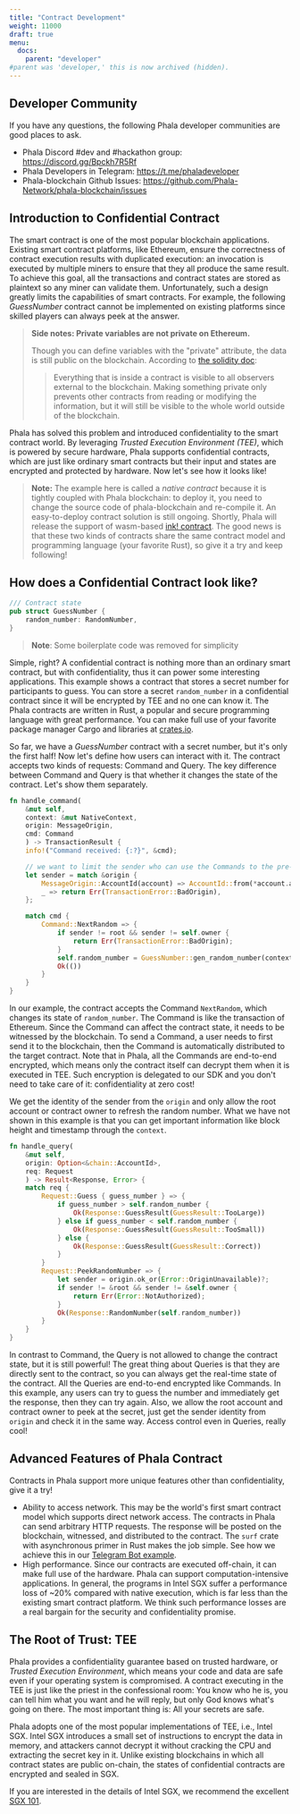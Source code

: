 ```yaml
---
title: "Contract Development"
weight: 11000
draft: true
menu:
  docs:
    parent: "developer"
#parent was 'developer,' this is now archived (hidden).
---
```

## Developer Community
If you have any questions, the following Phala developer communities are good places to ask.

- Phala Discord #dev and #hackathon group: <https://discord.gg/Bpckh7R5Rf>
- Phala Developers in Telegram: <https://t.me/phaladeveloper>
- Phala-blockchain Github Issues: <https://github.com/Phala-Network/phala-blockchain/issues>

## Introduction to Confidential Contract

The smart contract is one of the most popular blockchain applications. Existing smart contract platforms, like Ethereum, ensure the correctness of contract execution results with duplicated execution: an invocation is executed by multiple miners to ensure that they all produce the same result.
To achieve this goal, all the transactions and contract states are stored as plaintext so any miner can validate them.
Unfortunately, such a design greatly limits the capabilities of smart contracts. For example, the following *GuessNumber* contract cannot be implemented on existing platforms since skilled players can always peek at the answer.

> **Side notes: Private variables are not private on Ethereum.**
>
> Though you can define variables with the "private" attribute, the data is still public on the blockchain. According to [the solidity doc](https://solidity.readthedocs.io/en/v0.7.3/contracts.html):
> > Everything that is inside a contract is visible to all observers external to the blockchain. Making something private only prevents other contracts from reading or modifying the information, but it will still be visible to the whole world outside of the blockchain.

Phala has solved this problem and introduced confidentiality to the smart contract world. By leveraging *Trusted Execution Environment (TEE)*, which is powered by secure hardware, Phala supports confidential contracts, which are just like ordinary smart contracts but their input and states are encrypted and protected by hardware. Now let's see how it looks like!

> **Note:** The example here is called a *native contract* because it is tightly coupled with Phala blockchain: to deploy it, you need to change the source code of phala-blockchain and re-compile it.
> An easy-to-deploy contract solution is still ongoing. Shortly, Phala will release the support of wasm-based [ink! contract](https://github.com/paritytech/ink).
> The good news is that these two kinds of contracts share the same contract model and programming language (your favorite Rust), so give it a try and keep following!

## How does a Confidential Contract look like?

```rust
/// Contract state
pub struct GuessNumber {
    random_number: RandomNumber,
}
```

> **Note**: Some boilerplate code was removed for simplicity

Simple, right? A confidential contract is nothing more than an ordinary smart contract, but with confidentiality, thus it can power some interesting applications. This example shows a contract that stores a secret number for participants to guess. You can store a secret `random_number` in a confidential contract since it will be encrypted by TEE and no one can know it.
The Phala contracts are written in Rust, a popular and secure programming language with great performance. You can make full use of your favorite package manager Cargo and libraries at [crates.io](https://crates.io).

So far, we have a *GuessNumber* contract with a secret number, but it's only the first half! Now let's define how users can interact with it.
The contract accepts two kinds of requests: Command and Query. The key difference between Command and Query is that whether it changes the state of the contract. Let's show them separately.

```rust
fn handle_command(
    &mut self,
    context: &mut NativeContext,
    origin: MessageOrigin,
    cmd: Command
    ) -> TransactionResult {
    info!("Command received: {:?}", &cmd);

    // we want to limit the sender who can use the Commands to the pre-define root account
    let sender = match &origin {
        MessageOrigin::AccountId(account) => AccountId::from(*account.as_fixed_bytes()),
        _ => return Err(TransactionError::BadOrigin),
    };

    match cmd {
        Command::NextRandom => {
            if sender != root && sender != self.owner {
                return Err(TransactionError::BadOrigin);
            }
            self.random_number = GuessNumber::gen_random_number(context);
            Ok(())
        }
    }
}
```

In our example, the contract accepts the Command `NextRandom`, which changes its state of `random_number`. The Command is like the transaction of Ethereum. Since the Command can affect the contract state, it needs to be witnessed by the blockchain. To send a Command, a user needs to first send it to the blockchain, then the Command is automatically distributed to the target contract.
Note that in Phala, all the Commands are end-to-end encrypted, which means only the contract itself can decrypt them when it is executed in TEE. Such encryption is delegated to our SDK and you don't need to take care of it: confidentiality at zero cost!

We get the identity of the sender from the `origin` and only allow the root account or contract owner to refresh the random number. What we have not shown in this example is that you can get important information like block height and timestamp through the `context`.

```rust
fn handle_query(
    &mut self,
    origin: Option<&chain::AccountId>,
    req: Request
    ) -> Result<Response, Error> {
    match req {
        Request::Guess { guess_number } => {
            if guess_number > self.random_number {
                Ok(Response::GuessResult(GuessResult::TooLarge))
            } else if guess_number < self.random_number {
                Ok(Response::GuessResult(GuessResult::TooSmall))
            } else {
                Ok(Response::GuessResult(GuessResult::Correct))
            }
        }
        Request::PeekRandomNumber => {
            let sender = origin.ok_or(Error::OriginUnavailable)?;
            if sender != &root && sender != &self.owner {
                return Err(Error::NotAuthorized);
            }
            Ok(Response::RandomNumber(self.random_number))
        }
    }
}
```

In contrast to Command, the Query is not allowed to change the contract state, but it is still powerful! The great thing about Queries is that they are directly sent to the contract, so you can always get the real-time state of the contract. All the Queries are end-to-end encrypted like Commands.
In this example, any users can try to guess the number and immediately get the response, then they can try again. Also, we allow the root account and contract owner to peek at the secret, just get the sender identity from `origin` and check it in the same way. Access control even in Queries, really cool!

## Advanced Features of Phala Contract

Contracts in Phala support more unique features other than confidentiality, give it a try!

- Ability to access network. This may be the world's first smart contract model which supports direct network access. The contracts in Phala can send arbitrary HTTP requests. The response will be posted on the blockchain, witnessed, and distributed to the contract. The `surf` crate with asynchronous primer in Rust makes the job simple. See how we achieve this in our [Telegram Bot example](https://github.com/Phala-Network/phala-blockchain/blob/encode-hackathon-2021/crates/phactory/src/contracts/btc_price_bot.rs).
- High performance. Since our contracts are executed off-chain, it can make full use of the hardware. Phala can support computation-intensive applications. In general, the programs in Intel SGX suffer a performance loss of ~20% compared with native execution, which is far less than the existing smart contract platform. We think such performance losses are a real bargain for the security and confidentiality promise.
## The Root of Trust: TEE

Phala provides a confidentiality guarantee based on trusted hardware, or *Trusted Execution Environment*, which means your code and data are safe even if your operating system is compromised. A contract executing in the TEE is just like the priest in the confessional room: You know who he is, you can tell him what you want and he will reply, but only God knows what's going on there. The most important thing is: All your secrets are safe.

Phala adopts one of the most popular implementations of TEE, i.e., Intel SGX. Intel SGX introduces a small set of instructions to encrypt the data in memory, and attackers cannot decrypt it without cracking the CPU and extracting the secret key in it. Unlike existing blockchains in which all contract states are public on-chain, the states of confidential contracts are encrypted and sealed in SGX.

If you are interested in the details of Intel SGX, we recommend the excellent [SGX 101](https://sgx101.gitbook.io/sgx101/).
